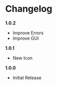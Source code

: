 # Changelog

**1.0.2**
* Improve Errors
* Improve GUI

**1.0.1**
* New Icon

**1.0.0**
* Initial Release